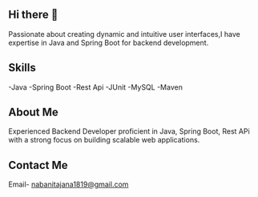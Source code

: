 ## Hi there 👋

Passionate about creating dynamic and intuitive user interfaces,I have expertise in Java and Spring Boot for backend development.

## Skills
-Java
-Spring Boot
-Rest Api
-JUnit
-MySQL
-Maven

## About Me
Experienced Backend Developer proficient in Java, Spring Boot, Rest APi with a strong focus on building scalable web applications.

## Contact Me
Email- nabanitajana1819@gmail.com
